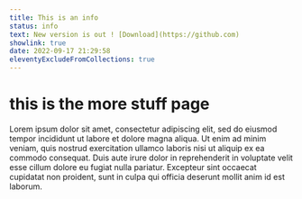 ```yaml
---
title: This is an info
status: info
text: New version is out ! [Download](https://github.com)
showlink: true
date: 2022-09-17 21:29:58
eleventyExcludeFromCollections: true
---
```


# this is the more stuff page

Lorem ipsum dolor sit amet, consectetur adipiscing elit, sed do eiusmod tempor incididunt ut labore et dolore magna aliqua. Ut enim ad minim veniam, quis nostrud exercitation ullamco laboris nisi ut aliquip ex ea commodo consequat. Duis aute irure dolor in reprehenderit in voluptate velit esse cillum dolore eu fugiat nulla pariatur. Excepteur sint occaecat cupidatat non proident, sunt in culpa qui officia deserunt mollit anim id est laborum.
